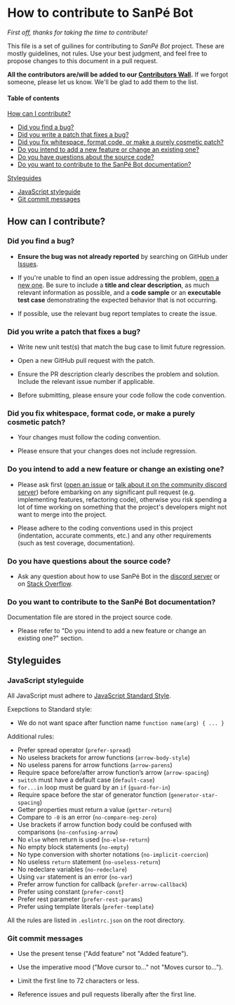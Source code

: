 # How to contribute to SanPé Bot

_First off, thanks for taking the time to contribute!_

This file is a set of guilines for contributing to _SanPé Bot_ project. These are mostly guidelines, not rules. Use your best judgment, and feel free to propose changes to this document in a pull request.

**All the contributors are/will be added to our [Contributors Wall](CONTRIBUTORS.md).** If we forgot someone, please let us know. We'll be glad to add them to the list.

#### Table of contents

[How can I contribute?](#how-can-i-contribute)

- [Did you find a bug?](#did-you-find-a-bug)
- [Did you write a patch that fixes a bug?](#did-you-write-a-patch-that-fixes-a-bug)
- [Did you fix whitespace, format code, or make a purely cosmetic patch?](#did-you-fix-whitespace-format-code-or-make-a-purely-cosmetic-patch)
- [Do you intend to add a new feature or change an existing one?](#do-you-intend-to-add-a-new-feature-or-change-an-existing-one)
- [Do you have questions about the source code?](#do-you-have-questions-about-the-source-code)
- [Do you want to contribute to the SanPé Bot documentation?](#do-you-want-to-contribute-to-the-sanpe-bot-documentation)

[Styleguides](#styleguides)

- [JavaScript styleguide](#javaScript-styleguide)
- [Git commit messages](#git-commit-messages)

## How can I contribute?

### Did you find a bug?

- **Ensure the bug was not already reported** by searching on GitHub under [Issues][issues].

- If you're unable to find an open issue addressing the problem, [open a new one](https://github.com/mindsers/sanpe-bot/issues/new). Be sure to include a **title and clear description**, as much relevant information as possible, and a **code sample** or an **executable test case** demonstrating the expected behavior that is not occurring.

- If possible, use the relevant bug report templates to create the issue.

### Did you write a patch that fixes a bug?

- Write new unit test(s) that match the bug case to limit future regression.

- Open a new GitHub pull request with the patch.

- Ensure the PR description clearly describes the problem and solution. Include the relevant issue number if applicable.

- Before submitting, please ensure your code follow the code convention.

### Did you fix whitespace, format code, or make a purely cosmetic patch?

- Your changes must follow the coding convention.

- Please ensure that your changes does not include regression.

### Do you intend to add a new feature or change an existing one?

- Please ask first ([open an issue][issues] or [talk about it on the community discord server][discord]) before embarking on any significant pull request (e.g. implementing features, refactoring code), otherwise you risk spending a lot of time working on something that the project's developers might not want to merge into the project.

- Please adhere to the coding conventions used in this project (indentation, accurate comments, etc.) and any other requirements (such as test coverage, documentation).

### Do you have questions about the source code?

- Ask any question about how to use SanPé Bot in the [discord server][discord] or on [Stack Overflow](https://stackoverflow.com).

### Do you want to contribute to the SanPé Bot documentation?

Documentation file are stored in the project source code.

- Please refer to "Do you intend to add a new feature or change an existing one?" section.

## Styleguides

### JavaScript styleguide

All JavaScript must adhere to [JavaScript Standard Style](https://standardjs.com).

Exepctions to Standard style:

- We do not want space after function name `function name(arg) { ... }`

Additional rules:

- Prefer spread operator (`prefer-spread`)
- No useless brackets for arrow functions (`arrow-body-style`)
- No useless parens for arrow functions (`arrow-parens`)
- Require space before/after arrow function’s arrow (`arrow-spacing`)
- `switch` must have a default case (`default-case`)
- `for...in` loop must be guard by an `if` (`guard-for-in`)
- Require space before the star of generator function (`generator-star-spacing`)
- Getter properties must return a value (`getter-return`)
- Compare to `-0` is an error (`no-compare-neg-zero`)
- Use brackets if arrow function body could be confused with comparisons (`no-confusing-arrow`)
- No `else` when return is used (`no-else-return`)
- No empty block statements (`no-empty`)
- No type conversion with shorter notations (`no-implicit-coercion`)
- No useless `return` statement (`no-useless-return`)
- No redeclare variables (`no-redeclare`)
- Using `var` statement is an error (`no-var`)
- Prefer arrow function for callback (`prefer-arrow-callback`)
- Prefer using constant (`prefer-const`)
- Prefer rest parameter (`prefer-rest-params`)
- Prefer using template literals (`prefer-template`)

All the rules are listed in `.eslintrc.json` on the root directory.

### Git commit messages

- Use the present tense ("Add feature" not "Added feature").

- Use the imperative mood ("Move cursor to..." not "Moves cursor to...").

- Limit the first line to 72 characters or less.

- Reference issues and pull requests liberally after the first line.

[issues]: https://github.com/mindsers/sanpe-bot/issues
[discord]: https://discord.gg/WrHUfSC
